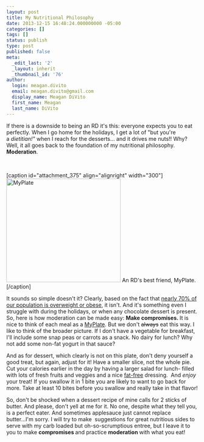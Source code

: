 ```yaml
---
layout: post
title: My Nutritional Philosophy
date: 2013-12-15 16:48:24.000000000 -05:00
categories: []
tags: []
status: publish
type: post
published: false
meta:
  _edit_last: '2'
  _layout: inherit
  _thumbnail_id: '76'
author:
  login: meagan.divito
  email: meagan.divito@gmail.com
  display_name: Meagan DiVito
  first_name: Meagan
  last_name: DiVito
---
```

<p>If there is a downside to being an RD it's this: everyone expects you to eat perfectly. When I go home for the holidays, I get a lot of "but you're a <em>dietitian</em><em>!" </em>when I reach for the desserts... and it drives me nuts!! Why? Well, it all goes back to the foundation of my nutritional philosophy. <strong>Moderation</strong>.</p>

<p>&nbsp;</p>
<p>[caption id="attachment_375" align="alignright" width="300"]<a href="http://www.forthecloveofgarlic.com/wp-content/uploads/2013/12/MyPlate.jpg"><img class="size-medium wp-image-375 " alt="MyPlate" src="assets/MyPlate-300x272.jpg" width="300" height="272" /></a> An RD's best friend, MyPlate.[/caption]</p>
<p>It sounds so simple doesn't it? Clearly, based on the fact that <a href="http://www.cdc.gov/nchs/fastats/overwt.htm">nearly 70% of our population is overweight or obese</a>, it isn't. And it's something even I struggle with during the holidays, or when any chocolate dessert is present. So, here is how moderation can be made easy: <strong>Make compromises. </strong>It is nice to think of each meal as a <a href="http://www.choosemyplate.gov/">MyPlate</a>. But we don't <del>always</del> eat this way. I like to think of the broader picture. If I don't have a vegetable for breakfast, I'll include some snap peas or carrots as a snack. No dairy for lunch? Why not add some non-fat yogurt in that sauce?</p>
<p>And as for dessert, which clearly is not on this plate, don't deny yourself a good treat, but again, adjust for it! Have a smaller slice, not the whole pie. Cut your calories earlier in the day by having a larger salad for lunch- filled with lots of fresh fruits and veggies and a nice <span style="text-decoration: underline;">fat-free</span> dressing.  And <em>enjoy</em> your treat! If you swallow it in 1 bite you are likely to want to go back for more. Take at least 10 bites before you swallow and really take in that flavor!</p>
<p>So, don't be shocked when a dessert recipe of mine calls for 2 sticks of butter. And please, don't yell at me for it. No one, despite what they tell you, is a perfect eater. And sometimes applesauce just cannot replace butter...I'm sorry. I will try to make  suggestions for great nutritious sides to serve with my carb loaded but oh-so-scrumptious entree, but I leave it to you to make <strong>compromises </strong>and practice <strong>moderation </strong>with what you eat!</p>
